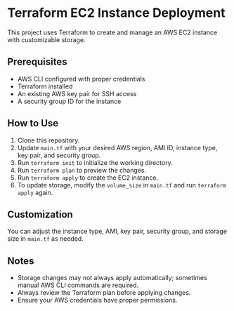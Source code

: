 # Terraform EC2 Instance Deployment

This project uses Terraform to create and manage an AWS EC2 instance with customizable storage.

## Prerequisites
- AWS CLI configured with proper credentials
- Terraform installed
- An existing AWS key pair for SSH access
- A security group ID for the instance

## How to Use
1. Clone this repository.
2. Update `main.tf` with your desired AWS region, AMI ID, instance type, key pair, and security group.
3. Run `terraform init` to initialize the working directory.
4. Run `terraform plan` to preview the changes.
5. Run `terraform apply` to create the EC2 instance.
6. To update storage, modify the `volume_size` in `main.tf` and run `terraform apply` again.

## Customization
You can adjust the instance type, AMI, key pair, security group, and storage size in `main.tf` as needed.

## Notes
- Storage changes may not always apply automatically; sometimes manual AWS CLI commands are required.
- Always review the Terraform plan before applying changes.
- Ensure your AWS credentials have proper permissions.
